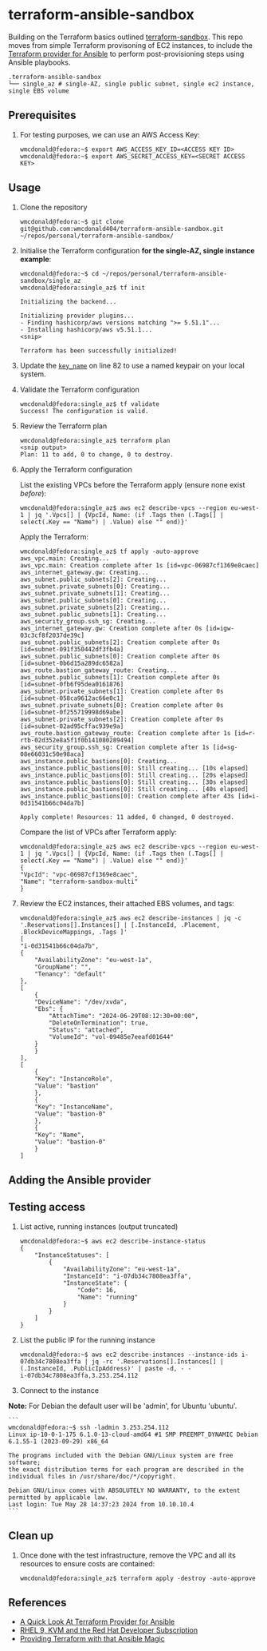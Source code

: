 # terraform-ansible-sandbox
Building on the Terraform basics outlined [terraform-sandbox](https://github.com/wmcdonald404/terraform-sandbox). This repo moves from simple Terraform provisoning of EC2 instances, to include the [Terraform provider for Ansible](https://registry.terraform.io/providers/ansible/ansible/latest/docs) to perform post-provisioning steps using Ansible playbooks.


```
.terraform-ansible-sandbox
└── single_az # single-AZ, single public subnet, single ec2 instance, single EBS volume
```

## Prerequisites
1. For testing purposes, we can use an AWS Access Key:
    ```
    wmcdonald@fedora:~$ export AWS_ACCESS_KEY_ID=<ACCESS KEY ID>
    wmcdonald@fedora:~$ export AWS_SECRET_ACCESS_KEY=<SECRET ACCESS KEY>
    ```

## Usage
1. Clone the repository
    ```
    wmcdonald@fedora:~$ git clone git@github.com:wmcdonald404/terraform-ansible-sandbox.git ~/repos/personal/terraform-ansible-sandbox/
    ```

2. Initialise the Terraform configuration **for the single-AZ, single instance example**:
    ```
    wmcdonald@fedora:~$ cd ~/repos/personal/terraform-ansible-sandbox/single_az
    wmcdonald@fedora:single_az$ tf init

    Initializing the backend...

    Initializing provider plugins...
    - Finding hashicorp/aws versions matching ">= 5.51.1"...
    - Installing hashicorp/aws v5.51.1...
    <snip>

    Terraform has been successfully initialized!
    ```

3. Update the [`key_name`](https://github.com/wmcdonald404/terraform-sandbox/blob/6a813e5436e209c873a6b5a62d672c2a74a534a6/single_az/main.tf#L82) on line 82 to use a named keypair on your local system.

4. Validate the Terraform configuration
    ```
    wmcdonald@fedora:single_az$ tf validate
    Success! The configuration is valid.
    ```

5. Review the Terraform plan

    ```
    wmcdonald@fedora:single_az$ terraform plan 
    <snip output>    
    Plan: 11 to add, 0 to change, 0 to destroy.
    ```

6. Apply the Terraform configuration

    List the existing VPCs before the Terraform apply (ensure none exist *before*):
    ```
    wmcdonald@fedora:single_az$ aws ec2 describe-vpcs --region eu-west-1 | jq '.Vpcs[] | {VpcId, Name: (if .Tags then (.Tags[] | select(.Key == "Name") | .Value) else "" end)}'
    ```

    Apply the Terraform:
    ```
    wmcdonald@fedora:single_az$ tf apply -auto-approve
    aws_vpc.main: Creating...
    aws_vpc.main: Creation complete after 1s [id=vpc-06987cf1369e8caec]
    aws_internet_gateway.gw: Creating...
    aws_subnet.public_subnets[2]: Creating...
    aws_subnet.private_subnets[0]: Creating...
    aws_subnet.private_subnets[1]: Creating...
    aws_subnet.public_subnets[0]: Creating...
    aws_subnet.private_subnets[2]: Creating...
    aws_subnet.public_subnets[1]: Creating...
    aws_security_group.ssh_sg: Creating...
    aws_internet_gateway.gw: Creation complete after 0s [id=igw-03c3cf8f2037de39c]
    aws_subnet.public_subnets[2]: Creation complete after 0s [id=subnet-091f350442df3fb4a]
    aws_subnet.public_subnets[0]: Creation complete after 0s [id=subnet-0b6d15a289dc6582a]
    aws_route.bastion_gateway_route: Creating...
    aws_subnet.public_subnets[1]: Creation complete after 0s [id=subnet-0fb6f95dea0161876]
    aws_subnet.private_subnets[1]: Creation complete after 0s [id=subnet-058ca9612ac66e0c1]
    aws_subnet.private_subnets[0]: Creation complete after 0s [id=subnet-0f255719998d69abe]
    aws_subnet.private_subnets[2]: Creation complete after 0s [id=subnet-02ad95cffac939e9a]
    aws_route.bastion_gateway_route: Creation complete after 1s [id=r-rtb-02d352e8a5f1f0b141080289494]
    aws_security_group.ssh_sg: Creation complete after 1s [id=sg-08e66031c50e98aca]
    aws_instance.public_bastions[0]: Creating...
    aws_instance.public_bastions[0]: Still creating... [10s elapsed]
    aws_instance.public_bastions[0]: Still creating... [20s elapsed]
    aws_instance.public_bastions[0]: Still creating... [30s elapsed]
    aws_instance.public_bastions[0]: Still creating... [40s elapsed]
    aws_instance.public_bastions[0]: Creation complete after 43s [id=i-0d31541b66c04da7b]

    Apply complete! Resources: 11 added, 0 changed, 0 destroyed.
    ```

    Compare the list of VPCs after Terraform apply:
    ```
    wmcdonald@fedora:single_az$ aws ec2 describe-vpcs --region eu-west-1 | jq '.Vpcs[] | {VpcId, Name: (if .Tags then (.Tags[] | select(.Key == "Name") | .Value) else "" end)}'
    {
    "VpcId": "vpc-06987cf1369e8caec",
    "Name": "terraform-sandbox-multi"
    }
    ```

7. Review the EC2 instances, their attached EBS volumes, and tags:
    ```
    wmcdonald@fedora:single_az$ aws ec2 describe-instances | jq -c '.Reservations[].Instances[] | [.InstanceId, .Placement, .BlockDeviceMappings, .Tags ]'
    [
    "i-0d31541b66c04da7b",
    {
        "AvailabilityZone": "eu-west-1a",
        "GroupName": "",
        "Tenancy": "default"
    },
    [
        {
        "DeviceName": "/dev/xvda",
        "Ebs": {
            "AttachTime": "2024-06-29T08:12:30+00:00",
            "DeleteOnTermination": true,
            "Status": "attached",
            "VolumeId": "vol-09485e7eeafd01644"
        }
        }
    ],
    [
        {
        "Key": "InstanceRole",
        "Value": "bastion"
        },
        {
        "Key": "InstanceName",
        "Value": "bastion-0"
        },
        {
        "Key": "Name",
        "Value": "bastion-0"
        }
    ]
    ```

## Adding the Ansible provider

## Testing access

1. List active, running instances (output truncated)

    ```
    wmcdonald@fedora:~$ aws ec2 describe-instance-status 
    {
        "InstanceStatuses": [
            {
                "AvailabilityZone": "eu-west-1a",
                "InstanceId": "i-07db34c7808ea3ffa",
                "InstanceState": {
                    "Code": 16,
                    "Name": "running"
                }
            }
        ]
    }
    ```

2. List the public IP for the running instance
    ```
    wmcdonald@fedora:~$ aws ec2 describe-instances --instance-ids i-07db34c7808ea3ffa | jq -rc '.Reservations[].Instances[] | (.InstanceId, .PublicIpAddress)' | paste -d, - - 
    i-07db34c7808ea3ffa,3.253.254.112
    ```

3. Connect to the instance

**Note:** For Debian the default user will be 'admin', for Ubuntu 'ubuntu'.

    ```
    wmcdonald@fedora:~$ ssh -ladmin 3.253.254.112
    Linux ip-10-0-1-175 6.1.0-13-cloud-amd64 #1 SMP PREEMPT_DYNAMIC Debian 6.1.55-1 (2023-09-29) x86_64

    The programs included with the Debian GNU/Linux system are free software;
    the exact distribution terms for each program are described in the
    individual files in /usr/share/doc/*/copyright.

    Debian GNU/Linux comes with ABSOLUTELY NO WARRANTY, to the extent
    permitted by applicable law.
    Last login: Tue May 28 14:37:23 2024 from 10.10.10.4
    ```

## Clean up
1. Once done with the test infrastructure, remove the VPC and all its resources to ensure costs are contained:
    ```
    wmcdonald@fedora:single_az$ terraform apply -destroy -auto-approve
    ```

## References
- [ A Quick Look At Terraform Provider for Ansible](https://www.sysadminstories.com/2023/04/a-quick-look-at-terraform-provider-for.html)
- [RHEL 9, KVM and the Red Hat Developer Subscription](https://www.unixsysadmin.com/ansible-terraform/)
- [Providing Terraform with that Ansible Magic](https://www.ansible.com/blog/providing-terraform-with-that-ansible-magic/)
